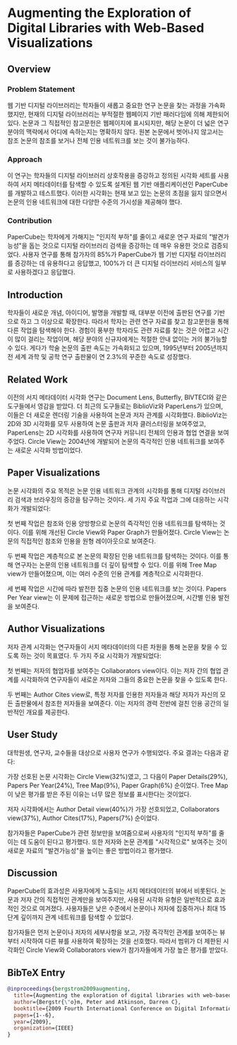 # Augmenting the Exploration of Digital Libraries with Web-Based Visualizations

## Overview
### Problem Statement
웹 기반 디지털 라이브러리는 학자들이 새롭고 중요한 연구 논문을 찾는 과정을 가속화했지만, 현재의 디지털 라이브러리는 부적절한 웹페이지 기반 패러다임에 의해 제한되어 있다. 논문과 그 직접적인 참고문헌은 웹페이지에 표시되지만, 해당 논문이 더 넓은 연구 분야의 맥락에서 어디에 속하는지는 명확하지 않다. 원본 논문에서 벗어나지 않고서는 참조 논문의 참조를 보거나 전체 인용 네트워크를 보는 것이 불가능하다.

### Approach
이 연구는 학자들의 디지털 라이브러리 상호작용을 증강하고 정의된 시각화 세트를 사용하여 서지 메타데이터를 탐색할 수 있도록 설계된 웹 기반 애플리케이션인 PaperCube를 개발하고 테스트했다. 이러한 시각화는 현재 보고 있는 논문의 초점을 잃지 않으면서 논문의 인용 네트워크에 대한 다양한 수준의 가시성을 제공해야 했다.

### Contribution
PaperCube는 학자에게 가해지는 "인지적 부하"를 줄이고 새로운 연구 자료의 "발견가능성"을 돕는 것으로 디지털 라이브러리 검색을 증강하는 데 매우 유용한 것으로 검증되었다. 사용자 연구를 통해 참가자의 85%가 PaperCube가 웹 기반 디지털 라이브러리를 증강하는 데 유용하다고 응답했고, 100%가 더 큰 디지털 라이브러리 서비스의 일부로 사용하겠다고 응답했다.

## Introduction
학자들이 새로운 개념, 아이디어, 발명을 개발할 때, 대부분 이전에 출판된 연구를 기반으로 하고 그 이상으로 확장한다. 따라서 학자는 관련 연구 자료를 찾고 참고문헌을 통해 다른 작업을 탐색해야 한다. 경험이 풍부한 학자라도 관련 자료를 찾는 것은 어렵고 시간이 많이 걸리는 작업이며, 해당 분야의 신규자에게는 적절한 안내 없이는 거의 불가능할 수 있다. 게다가 학술 논문의 출판 속도는 가속화되고 있으며, 1995년부터 2005년까지 전 세계 과학 및 공학 연구 출판물이 연 2.3%의 꾸준한 속도로 성장했다.

## Related Work
이전의 서지 메타데이터 시각화 연구는 Document Lens, Butterfly, BIVTECI와 같은 도구들에서 영감을 받았다. 더 최근의 도구들로는 BiblioViz와 PaperLens가 있으며, 이들은 더 새로운 렌더링 기술을 사용하여 논문과 저자 관계를 시각화했다. BiblioViz는 2D와 3D 시각화를 모두 사용하여 논문 출판과 저자 클러스터링을 보여주었고, PaperLens는 2D 시각화를 사용하여 연구자 커뮤니티 전체의 인용과 협업 연결을 보여주었다. Circle View는 2004년에 개발되어 논문의 즉각적인 인용 네트워크를 보여주는 새로운 시각화 방법이었다.

## Paper Visualizations
논문 시각화의 주요 목적은 논문 인용 네트워크 관계의 시각화를 통해 디지털 라이브러리 검색과 브라우징의 증강을 탐구하는 것이다. 세 가지 주요 작업과 그에 대응하는 시각화가 개발되었다:

첫 번째 작업은 참조와 인용 양방향으로 논문의 즉각적인 인용 네트워크를 탐색하는 것이다. 이를 위해 개선된 Circle View와 Paper Graph가 만들어졌다. Circle View는 논문의 직접적인 참조와 인용을 원형 레이아웃으로 보여준다.

두 번째 작업은 계층적으로 본 논문의 확장된 인용 네트워크를 탐색하는 것이다. 이를 통해 연구자는 논문의 인용 네트워크를 더 깊이 탐색할 수 있다. 이를 위해 Tree Map view가 만들어졌으며, 이는 여러 수준의 인용 관계를 계층적으로 시각화한다.

세 번째 작업은 시간에 따라 발전한 집중 논문의 인용 네트워크를 보는 것이다. Papers Per Year view는 이 문제에 접근하는 새로운 방법으로 만들어졌으며, 시간별 인용 발전을 보여준다.

## Author Visualizations
저자 관계 시각화는 연구자들이 서지 메타데이터의 다른 차원을 통해 논문을 찾을 수 있도록 하는 것이 목표였다. 두 가지 주요 시각화가 개발되었다:

첫 번째는 저자의 협업자를 보여주는 Collaborators view이다. 이는 저자 간의 협업 관계를 시각화하여 연구자들이 새로운 저자와 그들의 중요한 논문을 찾을 수 있도록 한다.

두 번째는 Author Cites view로, 특정 저자를 인용한 저자들과 해당 저자가 자신의 모든 출판물에서 참조한 저자들을 보여준다. 이는 저자의 경력 전반에 걸친 인용 공간의 일반적인 개요를 제공한다.

## User Study
대학원생, 연구자, 교수들을 대상으로 사용자 연구가 수행되었다. 주요 결과는 다음과 같다:

가장 선호된 논문 시각화는 Circle View(32%)였고, 그 다음이 Paper Details(29%), Papers Per Year(24%), Tree Map(9%), Paper Graph(6%) 순이었다. Tree Map이 낮은 평가를 받은 주된 이유는 너무 많은 정보를 표시한다는 것이었다.

저자 시각화에서는 Author Detail view(40%)가 가장 선호되었고, Collaborators view(37%), Author Cites(17%), Papers(7%) 순이었다.

참가자들은 PaperCube가 관련 정보만을 보여줌으로써 사용자의 "인지적 부하"를 줄이는 데 도움이 된다고 평가했다. 또한 저자와 논문 관계를 "시각적으로" 보여주는 것이 새로운 자료의 "발견가능성"을 높이는 좋은 방법이라고 평가했다.

## Discussion
PaperCube의 효과성은 사용자에게 노출되는 서지 메타데이터의 뷰에서 비롯된다. 논문과 저자 간의 직접적인 관계만을 보여주지만, 사용된 시각화 유형은 일반적으로 효과적인 것으로 여겨졌다. 사용자들은 낮은 수준에서 논문이나 저자에 집중하거나 최대 15단계 깊이까지 관계 네트워크를 탐색할 수 있었다.

참가자들은 먼저 논문이나 저자의 세부사항을 보고, 가장 즉각적인 관계를 보여주는 뷰부터 시작하여 다른 뷰를 사용하여 확장하는 것을 선호했다. 따라서 범위가 더 제한된 시각화인 Circle View와 Collaborators view가 참가자들에게 가장 높은 평가를 받았다.

## BibTeX Entry
```bibtex
@inproceedings{bergstrom2009augmenting,
  title={Augmenting the exploration of digital libraries with web-based visualizations},
  author={Bergstr{\"o}m, Peter and Atkinson, Darren C},
  booktitle={2009 Fourth International Conference on Digital Information Management},
  pages={1--6},
  year={2009},
  organization={IEEE}
}
```
